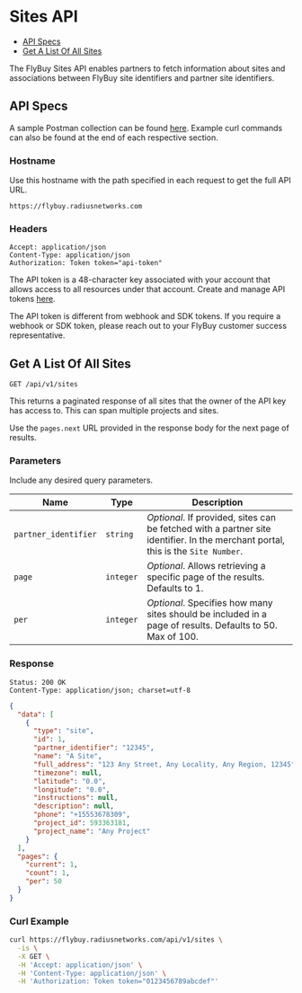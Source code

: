 # Sites API

- [API Specs](#api-specs)
- [Get A List Of All Sites](#get-a-list-of-all-sites)

The FlyBuy Sites API enables partners to fetch information about sites and associations between FlyBuy site identifiers and partner site identifiers.

## <span id="api-specs">API Specs</span>

A sample Postman collection can be found [here](https://www.getpostman.com/collections/3684da81f53275af8c22).
Example curl commands can also be found at the end of each respective section.

### Hostname

Use this hostname with the path specified in each request to get the full API URL.

```http
https://flybuy.radiusnetworks.com
```

### Headers

```http
Accept: application/json
Content-Type: application/json
Authorization: Token token="api-token"
```

The API token is a 48-character key associated with your account that allows access to all resources under that account.
Create and manage API tokens [here](https://account.radiusnetworks.com/personal_tokens).

The API token is different from webhook and SDK tokens. If you require a webhook or SDK token, please reach out to your FlyBuy customer success representative.


## <span id="get-a-list-of-all-sites">Get A List Of All Sites</span>

```http
GET /api/v1/sites
```

This returns a paginated response of all sites that the owner of the API key has access to.
This can span multiple projects and sites.

Use the `pages.next` URL provided in the response body for the next page of results.      

### <span id="get-a-list-of-all-sites-parameters">Parameters</span>

Include any desired query parameters.

| **Name** | **Type** | **Description** |
| -------- | -------- | --------------- |
| `partner_identifier` | `string` | _Optional_. If provided, sites can be fetched with a partner site identifier. In the merchant portal, this is the `Site Number`. |
| `page` | `integer` | _Optional_. Allows retrieving a specific page of the results. Defaults to 1. |
| `per` | `integer` | _Optional_. Specifies how many sites should be included in a page of results. Defaults to 50. Max of 100. |

### <span id="get-a-list-of-all-sites-response">Response</span>

```http
Status: 200 OK
Content-Type: application/json; charset=utf-8
```
```json
{
  "data": [
    {
      "type": "site",
      "id": 1,
      "partner_identifier": "12345",
      "name": "A Site",
      "full_address": "123 Any Street, Any Locality, Any Region, 12345",
      "timezone": null,
      "latitude": "0.0",
      "longitude": "0.0",
      "instructions": null,
      "description": null,
      "phone": "+15553678309",
      "project_id": 593363181,
      "project_name": "Any Project"
    }
  ],
  "pages": {
    "current": 1,
    "count": 1,
    "per": 50
  }
}
```

### <span id="get-a-list-of-all-sites-curl-example">Curl Example</span>

```sh
curl https://flybuy.radiusnetworks.com/api/v1/sites \
  -is \
  -X GET \
  -H 'Accept: application/json' \
  -H 'Content-Type: application/json' \
  -H 'Authorization: Token token="0123456789abcdef"'
```
